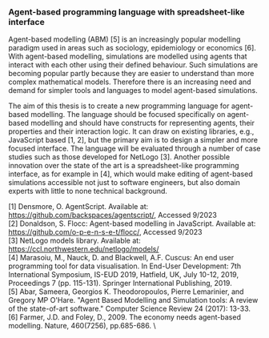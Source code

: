 ### Agent-based programming language with spreadsheet-like interface

Agent-based modelling (ABM) [5] is an increasingly popular modelling paradigm used in areas such as sociology, epidemiology or economics [6]. With agent-based modelling, simulations are modelled using agents that interact with each other using their defined behaviour. Such simulations are becoming popular partly because they are easier to understand than more complex mathematical models. Therefore there is an increasing need and demand for simpler tools and languages to model agent-based simulations.

The aim of this thesis is to create a new programming language for agent-based modelling. The language should be focused specifically on agent-based modelling and should have constructs for representing agents, their properties and their interaction logic. It can draw on existing libraries, e.g., JavaScript based [1, 2], but the primary aim is to design a simpler and more focused interface. The language will be evaluated through a number of case studies such as those developed for NetLogo [3]. Another possible innovation over the state of the art is a spreadsheet-like programming interface, as for example in [4], which would make editing of agent-based simulations accessible not just to software engineers, but also domain experts with little to none technical background.

\[1\] Densmore, O. AgentScript. Available at: https://github.com/backspaces/agentscript/, Accessed 9/2023 \
\[2\] Donaldson, S. Flocc: Agent-based modelling in JavaScript. Available at: https://github.com/o-p-e-n-s-e-t/flocc/, Accessed 9/2023 \
\[3\] NetLogo models library. Available at: https://ccl.northwestern.edu/netlogo/models/ \
\[4\] Marasoiu, M., Nauck, D. and Blackwell, A.F. Cuscus: An end user programming tool for data visualisation. In End-User Development: 7th International Symposium, IS-EUD 2019, Hatfield, UK, July 10-12, 2019, Proceedings 7 (pp. 115-131). Springer International Publishing, 2019. \
\[5\] Abar, Sameera, Georgios K. Theodoropoulos, Pierre Lemarinier, and Gregory MP O'Hare. "Agent Based Modelling and Simulation tools: A review of the state-of-art software." Computer Science Review 24 (2017): 13-33. \
\[6\] Farmer, J.D. and Foley, D., 2009. The economy needs agent-based modelling. Nature, 460(7256), pp.685-686. \